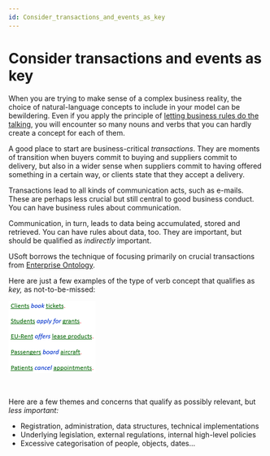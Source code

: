 ```yaml
---
id: Consider_transactions_and_events_as_key
---
```


# Consider transactions and events as key

When you are trying to make sense of a complex business reality, the choice of natural-language concepts to include in your model can be bewildering. Even if you apply the principle of [letting business rules do the talking](/docs/Business_rules/How_to_model_a_vocabulary_successfully/Let_business_rules_do_the_talking.md), you will encounter so many nouns and verbs that you can hardly create a concept for each of them.

A good place to start are business-critical *transactions*. They are moments of transition when buyers commit to buying and suppliers commit to delivery, but also in a wider sense when suppliers commit to having offered something in a certain way, or clients state that they accept a delivery.

Transactions lead to all kinds of communication acts, such as e-mails. These are perhaps less crucial but still central to good business conduct. You can have business rules about communication.

Communication, in turn, leads to data being accumulated, stored and retrieved. You can have rules about data, too. They are important, but should be qualified as *indirectly* important.

USoft borrows the technique of focusing primarily on crucial transactions from [Enterprise Ontology](/docs/Business_rules/Positioning_business_rules/Enterprise_Ontology.md).

Here are just a few examples of the type of verb concept that qualifies as *key,* as not-to-be-missed:

![](./assets/2731c39e-3c25-4d53-badf-bf0de9ad8325.png)

 

Here are a few themes and concerns that qualify as possibly relevant, but *less important:*

- Registration, administration, data structures, technical implementations
- Underlying legislation, external regulations, internal high-level policies
- Excessive categorisation of people, objects, dates...